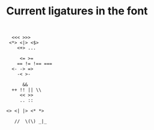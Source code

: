 Current ligatures in the font
=============================


```


  <<< >>>
 <*> <|> <$>
    <+> ...

     <= >=
    == != !== ===
  <- -> =>
    -< >-

      &&
  ++ !! || \\
     << >>
     .. ::

<> <| |> <* *>

   //  \(\) _|_


```
